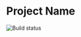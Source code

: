 # Project Name

![Build status](https://github.com/ppashchenkov/PlayWright_Projects/actions/workflows/maven.yml/badge.svg?branch=main)